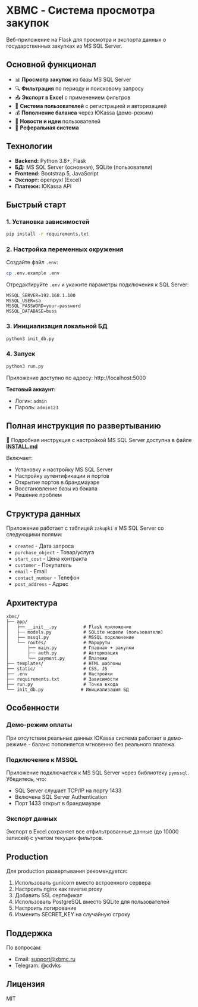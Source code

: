 # XBMC - Система просмотра закупок

Веб-приложение на Flask для просмотра и экспорта данных о государственных закупках из MS SQL Server.

## Основной функционал

- 📊 **Просмотр закупок** из базы MS SQL Server
- 🔍 **Фильтрация** по периоду и поисковому запросу
- 📤 **Экспорт в Excel** с применением фильтров
- 👥 **Система пользователей** с регистрацией и авторизацией
- 💰 **Пополнение баланса** через ЮKassa (демо-режим)
- 📰 **Новости и идеи** пользователей
- 🔗 **Реферальная система**

## Технологии

- **Backend:** Python 3.8+, Flask
- **БД:** MS SQL Server (основная), SQLite (пользователи)
- **Frontend:** Bootstrap 5, JavaScript
- **Экспорт:** openpyxl (Excel)
- **Платежи:** ЮKassa API

## Быстрый старт

### 1. Установка зависимостей

```bash
pip install -r requirements.txt
```

### 2. Настройка переменных окружения

Создайте файл `.env`:
```bash
cp .env.example .env
```

Отредактируйте `.env` и укажите параметры подключения к SQL Server:
```env
MSSQL_SERVER=192.168.1.100
MSSQL_USER=sa
MSSQL_PASSWORD=your-password
MSSQL_DATABASE=buss
```

### 3. Инициализация локальной БД

```bash
python3 init_db.py
```

### 4. Запуск

```bash
python3 run.py
```

Приложение доступно по адресу: http://localhost:5000

**Тестовый аккаунт:**
- Логин: `admin`
- Пароль: `admin123`

## Полная инструкция по развертыванию

📖 Подробная инструкция с настройкой MS SQL Server доступна в файле **[INSTALL.md](INSTALL.md)**

Включает:
- Установку и настройку MS SQL Server
- Настройку аутентификации и портов
- Открытие портов в брандмауэре
- Восстановление базы из бэкапа
- Решение проблем

## Структура данных

Приложение работает с таблицей `zakupki` в MS SQL Server со следующими полями:
- `created` - Дата запроса
- `purchase_object` - Товар/услуга
- `start_cost` - Цена контракта
- `customer` - Покупатель
- `email` - Email
- `contact_number` - Телефон
- `post_address` - Адрес

## Архитектура

```
xbmc/
├── app/
│   ├── __init__.py          # Flask приложение
│   ├── models.py            # SQLite модели (пользователи)
│   ├── mssql.py             # MSSQL подключение
│   └── routes/              # Маршруты
│       ├── main.py          # Главная + закупки
│       ├── auth.py          # Авторизация
│       └── payment.py       # Платежи
├── templates/               # HTML шаблоны
├── static/                  # CSS, JS
├── .env                     # Настройки
├── requirements.txt         # Зависимости
├── run.py                   # Точка входа
└── init_db.py              # Инициализация БД
```

## Особенности

### Демо-режим оплаты
При отсутствии реальных данных ЮKassa система работает в демо-режиме - баланс пополняется мгновенно без реального платежа.

### Подключение к MSSQL
Приложение подключается к MS SQL Server через библиотеку `pymssql`. Убедитесь, что:
- SQL Server слушает TCP/IP на порту 1433
- Включена SQL Server Authentication
- Порт 1433 открыт в брандмауэре

### Экспорт данных
Экспорт в Excel сохраняет все отфильтрованные данные (до 10000 записей) с учетом текущих фильтров.

## Production

Для production развертывания рекомендуется:
1. Использовать gunicorn вместо встроенного сервера
2. Настроить nginx как reverse proxy
3. Добавить SSL сертификат
4. Использовать PostgreSQL вместо SQLite для пользователей
5. Настроить логирование
6. Изменить SECRET_KEY на случайную строку

## Поддержка

По вопросам:
- Email: support@xbmc.ru
- Telegram: @cdvks

## Лицензия

MIT

